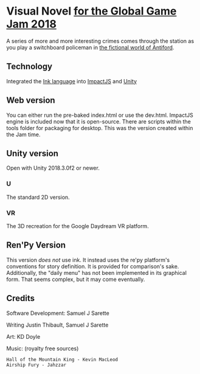 # Visual Novel [for the Global Game Jam 2018](https://globalgamejam.org/2018/games/switchboard-copper)
A series of more and more interesting crimes comes through the station as you play a switchboard policeman in [the fictional world of Antiford]( https://citizensofantiford.com ).

## Technology
Integrated the [Ink language](https://www.inklestudios.com/ink/) into [ImpactJS]( http://impactjs.com/ ) and [Unity]( https://unity3d.com/ )

## Web version
You can either run the pre-baked index.html or use the dev.html.
ImpactJS engine is included now that it is open-source.
There are scripts within the tools folder for packaging for desktop.
This was the version created within the Jam time.

## Unity version
Open with Unity 2018.3.0f2 or newer.

### U
The standard 2D version.

### VR
The 3D recreation for the Google Daydream VR platform.

## Ren'Py Version
This version *does not* use ink. It instead uses the re'py platform's conventions for story definition. It is provided for comparison's sake.
Additionally, the "daily menu" has not been implemented in its graphical form. That seems complex, but it may come eventually.

## Credits
Software Development: Samuel J Sarette

Writing Justin Thibault, Samuel J Sarette

Art: KD Doyle

Music: (royalty free sources)

    Hall of the Mountain King - Kevin MacLeod
    Airship Fury - Jahzzar

